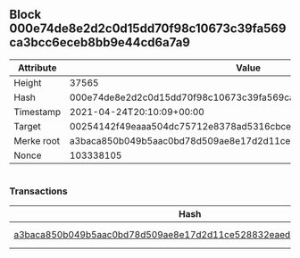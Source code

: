 ## Block 000e74de8e2d2c0d15dd70f98c10673c39fa569ca3bcc6eceb8bb9e44cd6a7a9

Attribute | Value
--- | ---
Height | 37565
Hash | 000e74de8e2d2c0d15dd70f98c10673c39fa569ca3bcc6eceb8bb9e44cd6a7a9
Timestamp | 2021-04-24T20:10:09+00:00
Target | 00254142f49eaaa504dc75712e8378ad5316cbcead634704b3734b6271167cc4
Merke root | a3baca850b049b5aac0bd78d509ae8e17d2d11ce528832eaeda0e20fa003e521
Nonce | 103338105

```

```

### Transactions

Hash | Amount
--- | ---
[a3baca850b049b5aac0bd78d509ae8e17d2d11ce528832eaeda0e20fa003e521](a3baca850b049b5aac0bd78d509ae8e17d2d11ce528832eaeda0e20fa003e521.md) | 10.00000000 SKEPTI 
